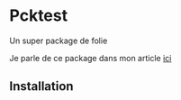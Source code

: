 # Pcktest

Un super package de folie

Je parle de ce package dans mon article [ici](https://www.google.com)

## Installation

```{devtools::install_github()}
```
